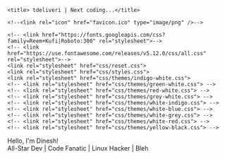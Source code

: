 <!DOCTYPE html>
<html>
<head>
	<meta charset="utf-8">
	<meta http-equiv="X-UA-Compatible" content="IE=edge">
	<meta name="viewport" content="width=device-width, initial-scale=1.0">

	<title> tdeliveri | Next coding...</title>

	<!--<link rel="icon" href="favicon.ico" type="image/png" />-->

	<!-- <link href="https://fonts.googleapis.com/css?family=Reem+Kufi|Roboto:300" rel="stylesheet">-->
	<!-- <link href="https://use.fontawesome.com/releases/v5.12.0/css/all.css" rel="stylesheet">-->
	<link rel="stylesheet" href="css/reset.css">
	<link rel="stylesheet" href="css/styles.css">
	<link rel="stylesheet" href="css/themes/indigo-white.css">
	<!-- <link rel="stylesheet" href="css/themes/green-white.css"> -->
	<!-- <link rel="stylesheet" href="css/themes/red-white.css"> -->
	<!-- <link rel="stylesheet" href="css/themes/grey-white.css"> -->
	<!-- <link rel="stylesheet" href="css/themes/white-indigo.css"> -->
	<!-- <link rel="stylesheet" href="css/themes/white-blue.css"> -->
	<!-- <link rel="stylesheet" href="css/themes/white-grey.css"> -->
	<!-- <link rel="stylesheet" href="css/themes/white-red.css"> -->
	<!-- <link rel="stylesheet" href="css/themes/yellow-black.css"> -->
</head>
<body>
	<main>
		<div class="intro">Hello, I'm Dinesh!</div>
		<div class="tagline">All-Star Dev | Code Fanatic | Linux Hacker | Bleh</div>
		<!-- Find your icons from here - https://fontawesome.com/icons?d=gallery&s=brands -->
		<div class="icons-social">
			<a target="_blank" href="https://github.com/tdeliveri"><i class="fab fa-github"></i></a>
			<a target="_blank" href="https://github.com/tdeliveri"><i class="fab fa-twitter"></i></a>
			<a target="_blank" href="https://github.com/tdeliveri"><i class="fab fa-dev"></i></a>
			<a target="_blank" href="https://github.com/tdeliverih"><i class="fab fa-stack-overflow"></i></a>
			<a target="_blank" href="https://github.com/tdeliveri"><i class="fab fa-linkedin"></i></a>
			<a target="_blank" href="https://github.com/tdeliveri"><i class="fab fa-medium"></i></a>
			<a target="_blank" href="https://github.com/tdeliveri"><i class="fab fa-free-code-camp"></i></a>
			<a target="_blank" href="https://github.com/tdeliveri"><i class="fab fa-behance"></i></a>
			<a target="_blank" href="https://github.com/tdeliveri"><i class="fab fa-codepen"></i></a>
    </div>
	</main>
</body>
</html>
